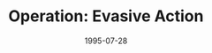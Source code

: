 ---
mission_id: evasive
slug: "operation-evasive-action"
editorsChoice:
title: "Operation: Evasive Action"
authors: 
    - "Andrew Emmons"
date: 1995-07-28
filename: "deathst1.zip"
description: "As Han Solo and his team of commandos attempts to infiltrate the shield generator on Endor, they are unaware that the Emperor has plans for them. A legion of Dark Troopers is on the Death Star, awaiting launch for Endor. Your job is to somehow get onto the Death Star and eliminate the Dark Troopers before they can launch and destroy any hope the Rebellion has of defeating the Emperor."
cover: "evasive.png"
levelReplaced:	SECBASE
difficulty: no
bm:	no
fme: no
wax: no
three_do: no
voc: no
gmd: no
vue: no
lfd: no
base: "New level from scratch" 
editors: "DFUSE"

---